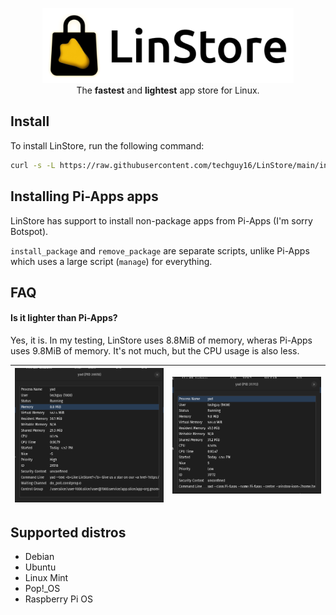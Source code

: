 <p align="center">
  <img src="https://raw.githubusercontent.com/techguy16/LinStore/refs/heads/main/images/banner.png" alt="LinStore logo" style="height:120px;"><br>
  The <b>fastest</b> and <b>lightest</b> app store for Linux.
</p>

## Install
To install LinStore, run the following command:
```bash
curl -s -L https://raw.githubusercontent.com/techguy16/LinStore/main/install | bash
```

## Installing Pi-Apps apps
LinStore has support to install non-package apps from Pi-Apps (I'm sorry Botspot). 

<code>install_package</code> and <code>remove_package</code> are separate scripts, unlike Pi-Apps which uses a large script (<code>manage</code>) for everything.

## FAQ
#### Is it lighter than Pi-Apps?
Yes, it is. In my testing, LinStore uses 8.8MiB of memory, wheras Pi-Apps uses 9.8MiB of memory. It's not much, but the CPU usage is also less.

| <img src="images/screenshots/LinStoreResources.png" alt="LinStore's Resources" width="350"/> | <img src="images/screenshots/Pi-AppsResources.png" alt="Pi-Apps Resources" width="350"/> |
|---|---|

## Supported distros
- Debian
- Ubuntu
- Linux Mint
- Pop!_OS
- Raspberry Pi OS
